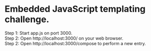 # Embedded JavaScript templating challenge.

Step 1: Start app.js on port 3000.</br>
Step 2: Open http://localhost:3000/ on your web browser.</br>
Step 2: Open http://localhost:3000/compose to perform a new entry.
